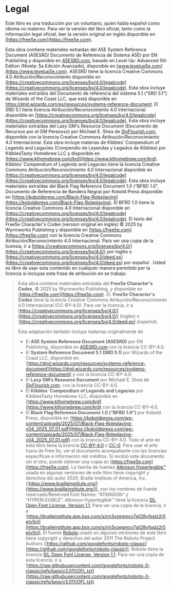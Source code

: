 # Legal

Este libro es una traducción por un voluntario, quien habla español como idioma no materno. Para ver la versión del libro oficial, tanto como la información legal oficial, leer la versión original en inglés disponible en [https://free5e.com](https://free5e.com). 

Esta obra contiene materiales extraídas del A5E System Reference Document (A5ESRD/ Documento de Referencia de Sistema A5E) por EN Publishing y disponible en [A5ESRD.com](https://A5ESRD.com), basado en Level Up: Advanced 5th Edition (Nivela: 5a Edición Avanzado), disponible en [www.levelup5e.com](https://www.levelup5e.com).
A5ESRD tiene la licencia Creative Commons 4.0 Atribución/Reconocimiento disponible en [https://creativecommons.org/licenses/by/4.0/legalcode](https://creativecommons.org/licenses/by/4.0/legalcode).
Esta obra incluye materiales extraídos del Documento de referencia del sistema 5.1 (“SRD 5.1”) de Wizards of
the Coast LLC, que está disponible en https://dnd.wizards.com/es/resources/systems-reference-document. 
El SRD 5.1 tiene licencia Atribución/Reconocimiento 4.0 Internacional disponible en [https://creativecommons.org/licenses/by/4.0/legalcode](https://creativecommons.org/licenses/by/4.0/legalcode).
Esta obra incluye materiales extraídas del Lazy GM's Resource Document (Documento de Recursos por el GM Perezoso) por Michael E. 
Shea de [SlyFlourish.com](https://SlyFlourish.com), disponible con la licencia Creative Commons Atribución/Reconocimiento 4.0 Internacional. 
Esta obra incluye materias de Kibbles’ Compendium of Legends and Legacies (Compendio de Leyendas y Legados de Kibbles) por KibblesTasty Homebrew LLC y disponible en [https://www.kthomebrew.com/krd](https://www.kthomebrew.com/krd).
Kibbles’ Compendium of Legends and Legacies tiene la licencia Creative Commons Atribución/Reconocimiento 4.0 Internacional disponible en [https://creativecommons.org/licenses/by/4.0/legalcode](https://creativecommons.org/licenses/by/4.0/legalcode).
Esta obra incluye materiales extraídas del Black Flag Reference Document 1.0 (“BFRD 1.0”, Documento de Referencia de Bandera Negra) por Kobold Press
disponible en [https://koboldpress.com/Black-Flag-Roleplaying](https://koboldpress.com/Black-Flag-Roleplaying).
El BFRD 1.0 tiene la licencia Creative Commons 4.0 Internacional disponible en [https://creativecommons.org/licenses/by/4.0/legalcode](https://creativecommons.org/licenses/by/4.0/legalcode).
El texto del Free5e Character's Codex (version original en inglés) © 2025 by Wyrmworks Publishing y disponible en [https://free5e.com](https://free5e.com) con la licencia Creative Commons Atribución/Reconocimiento 4.0 Internacional.
Para ver una copia de la licensia, ir a [https://creativecommons.org/licenses/by/4.0/](https://creativecommons.org/licenses/by/4.0/) por inglés o [https://creativecommons.org/licenses/by/4.0/deed.es] (https://creativecommons.org/licenses/by/4.0/deed.es) por español .
Usted es libre de usar esta contenido en cualquier manera permitido por la licencia si incluyas esta frase de atribución en se trabajo:
> Esta obra contiene materiales extraídas del **Free5e Character's Codex**, © 2025 by Wyrmworks Publishing, y disponible en [https://free5e.com](https://free5e.com).
> EL **Free5e Character's Codex** tiene la licencia Creative Commons Atribución/Reconocimiento 4.0 Internacional (CC-BY-4.0).
> Para ver la licencia, ir a [https://creativecommons.org/licenses/by/4.0/](https://creativecommons.org/licenses/by/4.0/) (inglés) o [https://creativecommons.org/licenses/by/4.0/deed.es] (español).
>
> Esta adaptación también incluye materias originalmente de

> - El  **A5E System Reference Document (A5ESRD)** por EN Publishing, disponible en [A5ESRD.com](https://A5ESRD.com) con la licencia CC-BY-4.0.
> - El **System Reference Document 5.1 (SRD 5.1)** por Wizards of the Coast LLC, disponible en [https://dnd.wizards.com/resources/systems-reference-document](https://dnd.wizards.com/resources/systems-reference-document) y con la licencia CC-BY-4.0.
> - El **Lazy GM’s Resource Document** por Michael E.
Shea de [SlyFlourish.com](https://SlyFlourish.com), con la licencia CC-BY-4.0.
> - El **Kibbles’ Compendium of Legends and Legacies** por KibblesTasty Homebrew LLC, disponible en [https://www.kthomebrew.com/krd](https://www.kthomebrew.com/krd) con la licencia CC-BY-4.0.
> - El **Black Flag Reference Document 1.0 (“BFRD 1.0”)** por Kobold Press, disponible en [https://koboldpress.com/wp-content/uploads/2025/07/Black-Flag-Roleplaying-v04_2025_07_01.pdf](https://koboldpress.com/wp-content/uploads/2025/07/Black-Flag-Roleplaying-v04_2025_07_01.pdf) con la licencia CC-BY-4.0.
Todo el arte en esta libro tiene la licencia [CC-BY-4.0](https://creativecommons.org/licenses/by/4.0/) o [CC-0](https://creativecommons.org/publicdomain/zero/1.0/deed).
Para usar el arte fuera de Free 5e, ver el documento acompañante con las licencias específicas e información del créditos. 
Si recibió este documento sin el otro, puede obtener una copia en [https://free5e.com](https://free5e.com).
La familia de fuentes  [Atkinson Hyperlegible™](https://www.brailleinstitute.org/freefont/) usada en algunas versiones de este libro tiene copyright y derechos del autor 2020, Braille Institute of America, Inc.
([https://www.brailleinstitute.org/](https://www.brailleinstitute.org/)), con los nombres de fuente reservado/Reserved Font Names: “ATKINSON” y “HYPERLEGIBLE”.
Atkinson Hyperlegible™ tiene la licencia [SIL Open Font License, Version 1.1](https://openfontlicense.org/open-font-license-official-text/).
Para ver una copia de la licencia, ir a [https://braileinstitute.app.box.com/s/rin3vzegmcy7sil28yfqslz2r5etv5nl](https://braileinstitute.app.box.com/s/rin3vzegmcy7sil28yfqslz2r5etv5nl).
El fuente [Roboto](https://github.com/googlefonts/roboto-3-classic) usado en algunos versiones de este libro tiene copyright y derechos del autor 2011 The Roboto Project Authors ([https://github.com/googlefonts/roboto-classic](https://github.com/googlefonts/roboto-classic)).
Roboto tiene la licencia [SIL Open Font License, Version 1.1](https://openfontlicense.org/open-font-license-official-text/).
Para ver una copia de esta licencia, ir a  [https://raw.githubusercontent.com/googlefonts/roboto-3-classic/refs/tags/v3.011/OFL.txt](https://raw.githubusercontent.com/googlefonts/roboto-3-classic/refs/tags/v3.011/OFL.txt).